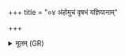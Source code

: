 +++
title = "०४ अंहोमुचं वृषभं यज्ञियानाम्"

+++
<details><summary>मूलम् (GR)</summary>

अंहोमुचं वृषभं यज्ञियानां +++(Bhatt. yajñānāṃ)+++  
विराजन्तं प्रथमम् अध्वराणाम् ।  
अपां नपातम् अश्विनौ हुवे धिय  
इन्द्रियेण न इन्द्रियं धत्तम् ओजः ॥ +++(indriyeṇa with K; Bhatt. indreṇa)+++
</details>